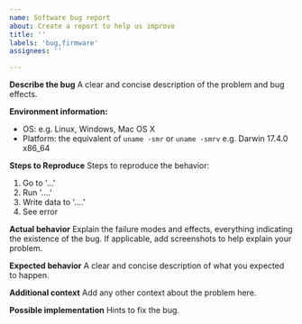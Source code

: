 ```yaml
---
name: Software bug report
about: Create a report to help us improve
title: ''
labels: 'bug,firmware'
assignees: ''

---
```


**Describe the bug**
A clear and concise description of the problem and bug effects.

**Environment information:**

- OS: e.g. Linux, Windows, Mac OS X
- Platform: the equivalent of `uname -smr` or `uname -smrv` e.g. Darwin 17.4.0 x86_64

**Steps to Reproduce**
Steps to reproduce the behavior:

1. Go to '...'
2. Run '....'
3. Write data to '....'
4. See error

**Actual behavior**
Explain the failure modes and effects, everything indicating the existence of the bug.
If applicable, add screenshots to help explain your problem.

**Expected behavior**
A clear and concise description of what you expected to happen.

**Additional context**
Add any other context about the problem here.

**Possible implementation**
Hints to fix the bug.
